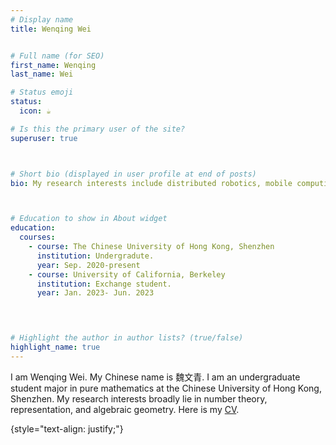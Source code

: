 ```yaml
---
# Display name
title: Wenqing Wei


# Full name (for SEO)
first_name: Wenqing 
last_name: Wei

# Status emoji
status:
  icon: ☕️

# Is this the primary user of the site?
superuser: true



# Short bio (displayed in user profile at end of posts)
bio: My research interests include distributed robotics, mobile computing and programmable matter.



# Education to show in About widget
education:
  courses:
    - course: The Chinese University of Hong Kong, Shenzhen 
      institution: Undergradute. 
      year: Sep. 2020-present
    - course: University of California, Berkeley 
      institution: Exchange student. 
      year: Jan. 2023- Jun. 2023
   



# Highlight the author in author lists? (true/false)
highlight_name: true
---
```


I am Wenqing Wei. My Chinese name is 魏文青. I am an undergraduate student major in pure mathematics at the Chinese University of Hong Kong, Shenzhen. My research interests broadly lie in number theory, representation, and algebraic geometry. Here is my [CV](CV.pdf).  
 
{style="text-align: justify;"}
